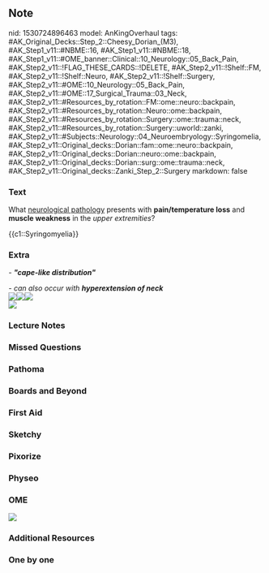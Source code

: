 ## Note
nid: 1530724896463
model: AnKingOverhaul
tags: #AK_Original_Decks::Step_2::Cheesy_Dorian_(M3), #AK_Step1_v11::#NBME::16, #AK_Step1_v11::#NBME::18, #AK_Step1_v11::#OME_banner::Clinical::10_Neurology::05_Back_Pain, #AK_Step2_v11::!FLAG_THESE_CARDS::!DELETE, #AK_Step2_v11::!Shelf::FM, #AK_Step2_v11::!Shelf::Neuro, #AK_Step2_v11::!Shelf::Surgery, #AK_Step2_v11::#OME::10_Neurology::05_Back_Pain, #AK_Step2_v11::#OME::17_Surgical_Trauma::03_Neck, #AK_Step2_v11::#Resources_by_rotation::FM::ome::neuro::backpain, #AK_Step2_v11::#Resources_by_rotation::Neuro::ome::backpain, #AK_Step2_v11::#Resources_by_rotation::Surgery::ome::trauma::neck, #AK_Step2_v11::#Resources_by_rotation::Surgery::uworld::zanki, #AK_Step2_v11::#Subjects::Neurology::04_Neuroembryology::Syringomelia, #AK_Step2_v11::Original_decks::Dorian::fam::ome::neuro::backpain, #AK_Step2_v11::Original_decks::Dorian::neuro::ome::backpain, #AK_Step2_v11::Original_decks::Dorian::surg::ome::trauma::neck, #AK_Step2_v11::Original_decks::Zanki_Step_2::Surgery
markdown: false

### Text
What <u>neurological pathology</u> presents with
<b>pain/temperature loss</b> and <b>muscle weakness</b> in the
<i>upper extremities</i>?
<div>
  {{c1::Syringomyelia}}
</div>

### Extra
<i>- <b>"cape-like distribution"</b></i>
<div>
  <i>- can also occur with <b>hyperextension of neck</b></i>
  <div>
    <i><img src=
    "Syringomyelia_pain_and_tempurature_cape-like_2013.jpg"></i><img src="paste-339499984879617.jpg"><i><img src="big_59c28529d0700.jpg"></i>
  </div>
  <div>
    <i><b><img src="paste-2784732240674817.jpg"></b></i>
  </div>
</div>

### Lecture Notes


### Missed Questions


### Pathoma


### Boards and Beyond


### First Aid


### Sketchy


### Pixorize


### Physeo


### OME
<div class="ome-widget">
  <a href=
  "https://onlinemeded.org/spa/neurology/back-pain/acquire?ref=anki">
  <img src="_OME_AnkiFlashcards_Lesson_5.png"></a>
</div>

### Additional Resources


### One by one


